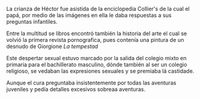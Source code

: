 La crianza de Héctor fue asistida de la enciclopedia Collier's de la cual el papá, por medio de las imágenes en ella le daba respuestas a sus preguntas infantiles.

Entre la multitud se libros encontró también la historia del arte el cual se volvió la primera revista pornografica, pues contenía una pintura de un desnudo de Giorgione *La tempestad*

Este despertar sexual estuvo marcado por la salida del colegio mixto en primaria para el bachillerato masculino, dónde también al ser un colegio religioso, se vedaban las expresiones sexuales y se premiaba lá castidade.

Aunque el cura preguntaba insistentemente por todas las aventuras juveniles y pedía detalles excesivos sobreaa aventuras.

